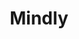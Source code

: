 ---
description: 思维导图辅助软件，小众。
layout: post
results:
- primaryGenreName: Productivity
  version: '1.0.2'
  artworkUrl100: http://a1489.phobos.apple.com/us/r30/Purple4/v4/fa/2a/53/fa2a537a-1f73-cf08-a5ee-d44d6f1c8c2a/mzl.ozthnlga.png
  trackViewUrl: https://itunes.apple.com/cn/app/mindly/id771221376?mt=8&uo=4
  artworkUrl60: http://a114.phobos.apple.com/us/r30/Purple/v4/a6/50/b7/a650b760-8afa-715a-ee06-2ba910623e06/AppIcon57x57.png
  sellerName: Jaakko Rantanen
  supportedDevices:
  - iPhone4S
  - iPadFourthGen4G
  - iPadThirdGen4G
  - iPadMini
  - iPhone4
  - iPhone5
  - iPad23G
  - iPodTouchourthGen
  - iPadThirdGen
  - iPad2Wifi
  - iPhone5c
  - iPhone-3GS
  - iPhone5s
  - iPadMini4G
  - iPodTouchFifthGen
  - iPadFourthGen
  genres:
  - 效率
  - 工具
  trackName: Mindly
  description: "Mindly helps to organize your inner universe. Give a structure
    to your thoughts, capture ideas, plan a speech, take notes. It is up to
    you. The universe is yours.\n\nTry it for:\n• Thought structuring\n• Idea
    collection\n• Brainstorming\n• Planning a project\n• Preparing a speech\n•
    Preparing for a meeting\n• Writing a quick summary\n\nIf you are a visual
    person (like us) you will love the way Mindly works. Mindly eliminates
    all unnecessary clutter and helps you to focus on your ideas, thoughts
    and concepts.\n\nFUNCTIONALITY\no Infinite hierarchy of elements\no Attach
    notes, image or icon to any element\no Color schemes for elements\no Visual
    clipboard for reorganizing content\no Export as mindmap (PDF/image)\no
    iCloud support\n\nLIMITS\nIn-App purchase will remove the limit on number
    of elements that you can manage. \n\nNote that the limit of 100 sub-elements
    per top-level element holds for both versions."
  price: 0
  trackId: 771221376
  releaseDate: '2013-12-20T08:00:00Z'
  screenshotUrls:
  - http://a3.mzstatic.com/us/r30/Purple/v4/07/2c/d2/072cd2e6-d9cd-70b3-4829-b68ac0c1bbf8/screen1136x1136.jpeg
  - http://a3.mzstatic.com/us/r30/Purple4/v4/5b/e4/8a/5be48a85-f763-23c1-e7d6-7622740981a5/screen1136x1136.jpeg
  - http://a3.mzstatic.com/us/r30/Purple/v4/a9/09/ba/a909ba2b-4fbf-d15a-66f8-e7c5da522fce/screen1136x1136.jpeg
  artistViewUrl: https://itunes.apple.com/cn/artist/jaakko-rantanen/id771221379?uo=4
  primaryGenreId: 6007
  kind: software
  fileSizeBytes: '5330731'
  bundleId: com.dripgrind.mindly
  releaseNotes: 'Bug fixes. Note that there is still an issue with purchase
    verification process.


    Next feature release will introduce "export outline as text" feature for
    full version users. :-).'
  sellerUrl: http://www.mindlyapp.com
  artistName: Jaakko Rantanen
  trackCensoredName: Mindly
  isGameCenterEnabled: false
  contentAdvisoryRating: 4+
  languageCodesISO2A:
  - EN
  trackContentRating: 4+
  features: &a []
  wrapperType: software
  artworkUrl512: http://a1489.phobos.apple.com/us/r30/Purple4/v4/fa/2a/53/fa2a537a-1f73-cf08-a5ee-d44d6f1c8c2a/mzl.ozthnlga.png
  formattedPrice: 免费
  artistId: 771221379
  genreIds:
  - '6007'
  - '6002'
  currency: CNY
  ipadScreenshotUrls: *a
category: 效率
tags: tag1
resultCount: 1
title: Mindly

---